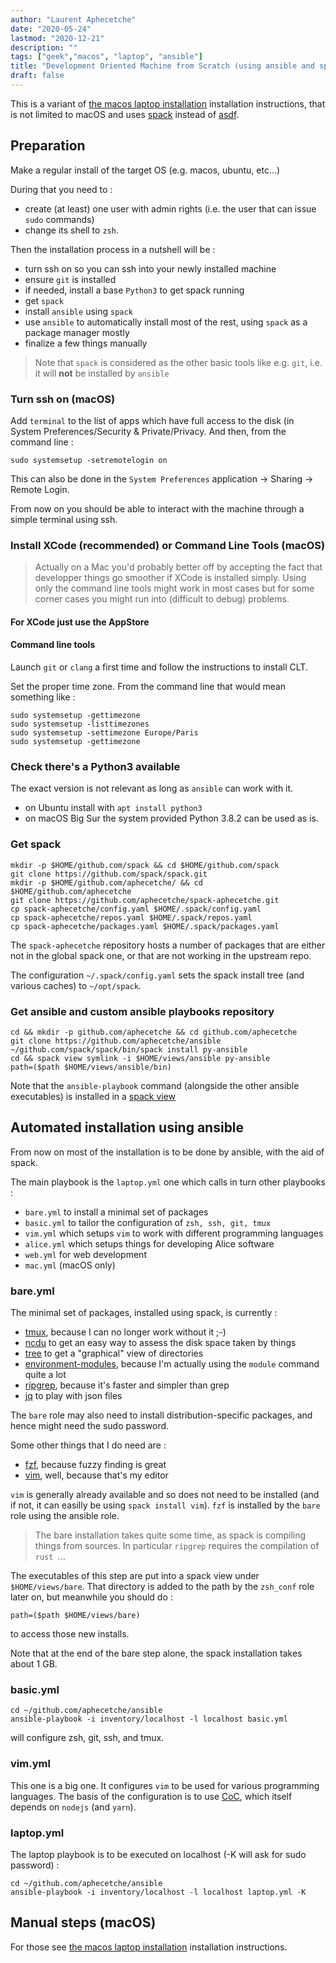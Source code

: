 ```yaml
---
author: "Laurent Aphecetche"
date: "2020-05-24"
lastmod: "2020-12-21"
description: ""
tags: ["geek","macos", "laptop", "ansible"]
title: "Development Oriented Machine from Scratch (using ansible and spack)"
draft: false
---
```


This is a variant of [the macos laptop
installation](/2018/10/09/macos-laptop-setup/) installation instructions, that
is not limited to macOS and uses [spack](https://spack.io) instead of
[asdf](https://asdf-vm.com).

## Preparation

Make a regular install of the target OS (e.g. macos, ubuntu, etc...)

During that you need to :

- create (at least) one user with admin rights (i.e. the user that can issue
  `sudo` commands)
- change its shell to `zsh`.

Then the installation process in a nutshell will be :

- turn ssh on so you can ssh into your newly installed machine
- ensure `git` is installed
- if needed, install a base `Python3` to get spack running
- get `spack`
- install `ansible` using `spack`
- use `ansible` to automatically install most of the rest, using `spack` as a
  package manager mostly
- finalize a few things manually

> Note that `spack` is considered as the other basic tools like e.g. `git`, i.e.
 it will **not** be installed by `ansible`

### Turn ssh on (macOS)

Add `terminal` to the list of apps which have full access to the disk (in
System Preferences/Security & Private/Privacy. And then, from the command line
:

    sudo systemsetup -setremotelogin on

This can also be done in the `System Preferences` application -> Sharing ->
Remote Login.

From now on you should be able to interact with the machine through a simple
terminal using ssh.

### Install XCode (recommended) or Command Line Tools (macOS)

> Actually on a Mac you'd probably better off by accepting the fact that
> developper things go smoother if XCode is installed simply. Using only the
> command line tools might work in most cases but for some corner cases you
> might run into (difficult to debug) problems.

#### For XCode just use the AppStore

#### Command line tools

Launch `git` or `clang` a first time and follow the instructions to install CLT.

Set the proper time zone. From the command line that would mean something like :

    sudo systemsetup -gettimezone
    sudo systemsetup -listtimezones
    sudo systemsetup -settimezone Europe/Paris
    sudo systemsetup -gettimezone

### Check there's a Python3 available

The exact version is not relevant as long as `ansible` can work with it.

- on Ubuntu install with `apt install python3`
- on macOS Big Sur the system provided Python 3.8.2 can be used as is.

### Get spack

    mkdir -p $HOME/github.com/spack && cd $HOME/github.com/spack
    git clone https://github.com/spack/spack.git
    mkdir -p $HOME/github.com/aphecetche/ && cd $HOME/github.com/aphecetche
    git clone https://github.com/aphecetche/spack-aphecetche.git
    cp spack-aphecetche/config.yaml $HOME/.spack/config.yaml
    cp spack-aphecetche/repos.yaml $HOME/.spack/repos.yaml
    cp spack-aphecetche/packages.yaml $HOME/.spack/packages.yaml

The `spack-aphecetche` repository hosts a number of packages that are either not in the
global spack one, or that are not working in the upstream repo.

The configuration `~/.spack/config.yaml` sets the spack install tree (and various
 caches) to `~/opt/spack`. 

### Get ansible and custom ansible playbooks repository

    cd && mkdir -p github.com/aphecetche && cd github.com/aphecetche
    git clone https://github.com/aphecetche/ansible
    ~/github.com/spack/spack/bin/spack install py-ansible
    cd && spack view symlink -i $HOME/views/ansible py-ansible
    path=($path $HOME/views/ansible/bin)

Note that the `ansible-playbook` command (alongside the other ansible
executables) is installed in a [spack
view](https://spack.readthedocs.io/en/latest/workflows.html#filesystem-views)

## Automated installation using ansible

From now on most of the installation is to be done by ansible, with the aid of
spack.

The main playbook is the `laptop.yml` one which calls in turn other playbooks :

- `bare.yml` to install a minimal set of packages
- `basic.yml` to tailor the configuration of `zsh, ssh, git, tmux`
- `vim.yml` which setups `vim` to work with different programming languages
- `alice.yml` which setups things for developing Alice software
- `web.yml` for web development
- `mac.yml` (macOS only)

### bare.yml

The minimal set of packages, installed using spack, is currently : 

- [tmux](https://github.com/tmux/tmux), because I can no longer work without it
  ;-)
- [ncdu](https://dev.yorhel.nl/ncdu) to get an easy way to assess the disk
  space taken by things
- [tree](http://mama.indstate.edu/users/ice/tree/) to get a "graphical" view of
  directories
- [environment-modules](http://modules.sourceforge.net), because I'm actually
  using the `module` command quite a lot
- [ripgrep](https://github.com/BurntSushi/ripgrep), because it's faster and
  simpler than grep
- [jq](https://stedolan.github.io/jq/) to play with json files

The `bare` role may also need to install
distribution-specific packages, and hence might need the sudo password.

Some other things that I do need are : 

- [fzf](https://github.com/junegunn/fzf), because fuzzy finding is great
- [vim](https://github.com/vim/vim), well, because that's my editor

`vim` is generally already available and so does not need to be installed (and if not, it can easilly be using `spack install vim`).
`fzf` is  installed by the `bare` role using the ansible role.

> The bare installation takes quite some time, as spack is compiling things from sources. In particular `ripgrep` requires the compilation of `rust `...

The executables of this step are put into a spack view under `$HOME/views/bare`. That directory is added to the path by the `zsh_conf` role later on, but meanwhile you should do :

```
path=($path $HOME/views/bare)
```

to access those new installs.

Note that at the end of the bare step alone, the spack installation takes about 1 GB.

### basic.yml

    cd ~/github.com/aphecetche/ansible
    ansible-playbook -i inventory/localhost -l localhost basic.yml

will configure zsh, git, ssh, and tmux.

### vim.yml

This one is a big one. It configures `vim` to be used for various programming languages. 
The basis of the configuration is to use [CoC](https://github.com/neoclide/coc.nvim), 
which itself depends on `nodejs` (and `yarn`).

### laptop.yml
    
The laptop playbook is to be executed on localhost
(-K will ask for sudo password) :

    cd ~/github.com/aphecetche/ansible
    ansible-playbook -i inventory/localhost -l localhost laptop.yml -K

## Manual steps (macOS)

For those see  [the macos laptop
installation](/2018/10/09/macos-laptop-setup/) installation instructions.
